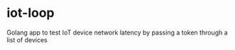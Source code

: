 # iot-loop
Golang app to test IoT device network latency by passing a token through a list of devices
